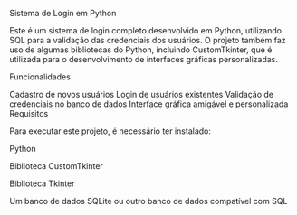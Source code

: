 Sistema de Login em Python

Este é um sistema de login completo desenvolvido em Python, utilizando SQL para a validação das credenciais dos usuários. O projeto também faz uso de algumas bibliotecas do Python, incluindo CustomTkinter, que é utilizada para o desenvolvimento de interfaces gráficas personalizadas.

Funcionalidades

Cadastro de novos usuários
Login de usuários existentes
Validação de credenciais no banco de dados
Interface gráfica amigável e personalizada
Requisitos

Para executar este projeto, é necessário ter instalado:

Python 

Biblioteca CustomTkinter

Biblioteca Tkinter

Um banco de dados SQLite ou outro banco de dados compatível com SQL

